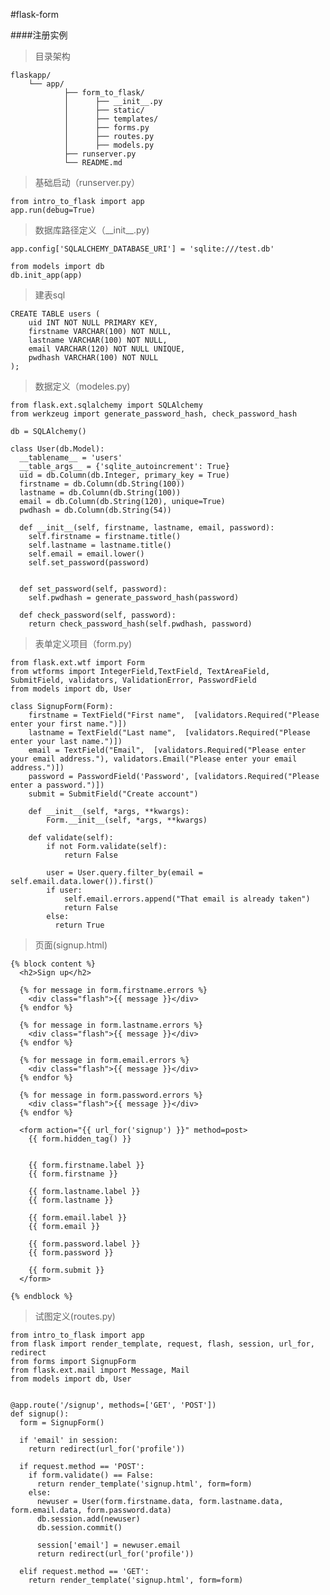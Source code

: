 #flask-form


####注册实例

>目录架构

	flaskapp/
		└── app/
		        ├── form_to_flask/
		        │      ├── __init__.py
		        │      ├── static/
		        │      ├── templates/
		        │      ├── forms.py
		        │      ├── routes.py
				│	   ├── models.py
		        ├── runserver.py        
		        └── README.md


>基础启动（runserver.py）

	from intro_to_flask import app
	app.run(debug=True)



>数据库路径定义（\_\_init\_\_.py)

	app.config['SQLALCHEMY_DATABASE_URI'] = 'sqlite:///test.db'

	from models import db
	db.init_app(app)

>建表sql

	CREATE TABLE users (
		uid INT NOT NULL PRIMARY KEY,
		firstname VARCHAR(100) NOT NULL,
		lastname VARCHAR(100) NOT NULL,
		email VARCHAR(120) NOT NULL UNIQUE,
		pwdhash VARCHAR(100) NOT NULL
	);


>数据定义（modeles.py) 

	from flask.ext.sqlalchemy import SQLAlchemy
	from werkzeug import generate_password_hash, check_password_hash
	
	db = SQLAlchemy()
	
	class User(db.Model):
	  __tablename__ = 'users'
	  __table_args__ = {'sqlite_autoincrement': True}
	  uid = db.Column(db.Integer, primary_key = True)
	  firstname = db.Column(db.String(100))
	  lastname = db.Column(db.String(100))
	  email = db.Column(db.String(120), unique=True)
	  pwdhash = db.Column(db.String(54))
	  
	  def __init__(self, firstname, lastname, email, password):
	    self.firstname = firstname.title()
	    self.lastname = lastname.title()
	    self.email = email.lower()
	    self.set_password(password)
	
	    
	  def set_password(self, password):
	    self.pwdhash = generate_password_hash(password)
	  
	  def check_password(self, password):
	    return check_password_hash(self.pwdhash, password)

>表单定义项目（form.py)

	from flask.ext.wtf import Form
	from wtforms import IntegerField,TextField, TextAreaField, SubmitField, validators, ValidationError, PasswordField
	from models import db, User

	class SignupForm(Form):
		firstname = TextField("First name",  [validators.Required("Please enter your first name.")])
		lastname = TextField("Last name",  [validators.Required("Please enter your last name.")])
		email = TextField("Email",  [validators.Required("Please enter your email address."), validators.Email("Please enter your email address.")])
		password = PasswordField('Password', [validators.Required("Please enter a password.")])
		submit = SubmitField("Create account")
		
		def __init__(self, *args, **kwargs):
			Form.__init__(self, *args, **kwargs)
		
		def validate(self):
			if not Form.validate(self):
	  			return False
		
			user = User.query.filter_by(email = self.email.data.lower()).first()
			if user:
		  		self.email.errors.append("That email is already taken")
		  		return False
			else:
			  return True


>页面(signup.html)


	{% block content %}
	  <h2>Sign up</h2>
	
	  {% for message in form.firstname.errors %}
	    <div class="flash">{{ message }}</div>
	  {% endfor %}
	  
	  {% for message in form.lastname.errors %}
	    <div class="flash">{{ message }}</div>
	  {% endfor %}
	  
	  {% for message in form.email.errors %}
	    <div class="flash">{{ message }}</div>
	  {% endfor %}
	  
	  {% for message in form.password.errors %}
	    <div class="flash">{{ message }}</div>
	  {% endfor %}
	  
	  <form action="{{ url_for('signup') }}" method=post>
	    {{ form.hidden_tag() }}
	    
	
	    {{ form.firstname.label }}
	    {{ form.firstname }}
	    
	    {{ form.lastname.label }}
	    {{ form.lastname }}
	    
	    {{ form.email.label }}
	    {{ form.email }}
	    
	    {{ form.password.label }}
	    {{ form.password }}
	
	    {{ form.submit }}
	  </form>
	    
	{% endblock %}


>试图定义(routes.py)

	from intro_to_flask import app
	from flask import render_template, request, flash, session, url_for, redirect
	from forms import SignupForm
	from flask.ext.mail import Message, Mail
	from models import db, User


	@app.route('/signup', methods=['GET', 'POST'])
	def signup():
	  form = SignupForm()
	
	  if 'email' in session:
	    return redirect(url_for('profile')) 
	  
	  if request.method == 'POST':
	    if form.validate() == False:
	      return render_template('signup.html', form=form)
	    else:
	      newuser = User(form.firstname.data, form.lastname.data, form.email.data, form.password.data)
	      db.session.add(newuser)
	      db.session.commit()
	      
	      session['email'] = newuser.email
	      return redirect(url_for('profile'))
	  
	  elif request.method == 'GET':
	    return render_template('signup.html', form=form)